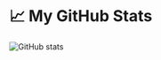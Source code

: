 # 📈 My GitHub Stats

![GitHub stats](https://github-readme-stats.vercel.app/api?username=jackblk&theme=github_dark&show_icons=true)
